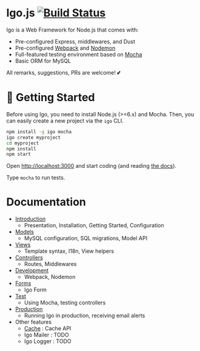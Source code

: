 # Igo.js [![Build Status](https://travis-ci.org/igocreate/igo.svg?branch=master)](https://travis-ci.org/igocreate/igo)

Igo is a Web Framework for Node.js that comes with:
- Pre-configured Express, middlewares, and Dust
- Pre-configured [Webpack](https://webpack.js.org) and [Nodemon](https://nodemon.io/)
- Full-featured testing environment based on [Mocha](https://mochajs.org/)
- Basic ORM for MySQL

All remarks, suggestions, PRs are welcome! 💕

# 🚀 Getting Started

Before using Igo, you need to install Node.js (>=6.x) and Mocha.
Then, you can easily create a new project via the `igo` CLI.

```sh
npm install -g igo mocha
igo create myproject
cd myproject
npm install
npm start
```

Open [http://localhost:3000](http://localhost:3000) and start coding (and reading [the docs](/docs/README.md)).

Type ```mocha``` to run tests.

# Documentation

- [Introduction](/docs/introduction.md)
  - Presentation, Installation, Getting Started, Configuration
- [Models](/docs/models.md)
  - MySQL configuration, SQL migrations, Model API
- [Views](/docs/views.md)
  - Template syntax, I18n, View helpers
- [Controllers](/docs/controllers.md)
  - Routes, Middlewares
- [Development](/docs/development.md)
  - Webpack, Nodemon
- [Forms](/docs/forms.md)
  - Igo Form
- [Test](/docs/test.md)
  - Using Mocha, testing controllers
- [Production](/docs/production.md)
  - Running Igo in production, receiving email alerts
- Other features
  - [Cache](/docs/cache.md) : Cache API
  - Igo Mailer : TODO
  - Igo Logger : TODO
